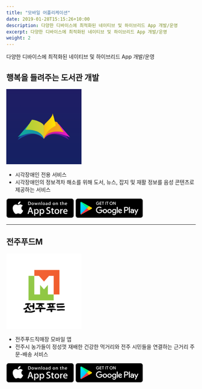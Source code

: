 ```yaml
---
title: "모바일 어플리케이션"
date: 2019-01-28T15:15:26+10:00
description: 다양한 디바이스에 최적화된 네이티브 및 하이브리드 App 개발/운영
excerpt: 다양한 디바이스에 최적화된 네이티브 및 하이브리드 App 개발/운영
weight: 2
---
```


다양한 디바이스에 최적화된 네이티브 및 하이브리드 App 개발/운영

## 행복을 들려주는 도서관 개발

<img class="rounded mb-0 shadow" src="/images/services/mobile/happylib.webp" alt="행복을 들려주는 도서관" style="width: 200px;" />

- 시각장애인 전용 서비스
- 시각장애인의 정보격차 해소를 위해 도서, 뉴스, 잡지 및 재활 정보를 음성 콘텐츠로 제공하는 서비스

<a href="https://apps.apple.com/kr/app/%ED%96%89%EB%B3%B5%EC%9D%84-%EB%93%A4%EB%A0%A4%EC%A3%BC%EB%8A%94-%EB%8F%84%EC%84%9C%EA%B4%80/id455492569"><img class="mt-0" src="/images/services/mobile/appstore.png" alt="앱스토어 다운로드" /></a>
<a href="https://play.google.com/store/apps/details?id=com.cbs.happylib&hl=ko"><img class="mt-0" src="/images/services/mobile/googleplay.png" alt="구글 플레이 다운로드" /></a>

---

## 전주푸드M

<img class="rounded mb-0 border shadow" src="/images/services/mobile/o4o.webp" alt="전주푸드M" style="width: 200px;" />

- 전주푸드직매장 모바일 앱
- 전주시 농가들이 정성껏 재배한 건강한 먹거리와 전주 시민들을 연결하는 근거리 주문-배송 서비스

<a href="https://apps.apple.com/kr/app/%EC%A0%84%EC%A3%BC%ED%91%B8%EB%93%9Cm/id6469088301"><img class="mt-0" src="/images/services/mobile/appstore.png" alt="앱스토어 다운로드" /></a>
<a href="https://play.google.com/store/apps/details?id=kr.co.happyict.o4o&hl=ko"><img class="mt-0" src="/images/services/mobile/googleplay.png" alt="구글 플레이 다운로드" /></a>
